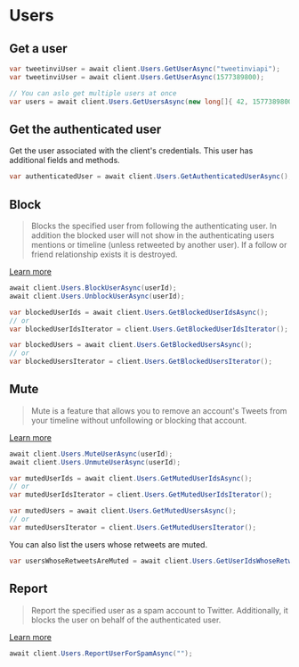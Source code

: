 # Users

## Get a user

``` c#
var tweetinviUser = await client.Users.GetUserAsync("tweetinviapi");
var tweetinviUser = await client.Users.GetUserAsync(1577389800);

// You can aslo get multiple users at once
var users = await client.Users.GetUsersAsync(new long[]{ 42, 1577389800 });
```

## Get the authenticated user

Get the user associated with the client's credentials. This user has additional fields and methods.

``` c#
var authenticatedUser = await client.Users.GetAuthenticatedUserAsync();
```

## Block

> Blocks the specified user from following the authenticating user. In addition the blocked user will not show in the authenticating users mentions or timeline (unless retweeted by another user). If a follow or friend relationship exists it is destroyed.

[Learn more](https://help.twitter.com/en/using-twitter/blocking-and-unblocking-accounts)

``` c#
await client.Users.BlockUserAsync(userId);
await client.Users.UnblockUserAsync(userId);
```

<div class="iterator-available">

``` c#
var blockedUserIds = await client.Users.GetBlockedUserIdsAsync();
// or
var blockedUserIdsIterator = client.Users.GetBlockedUserIdsIterator();
```
</div>
<div class="iterator-available">

``` c#
var blockedUsers = await client.Users.GetBlockedUsersAsync();
// or
var blockedUsersIterator = client.Users.GetBlockedUsersIterator();
```

</div>

## Mute

> Mute is a feature that allows you to remove an account's Tweets from your timeline without unfollowing or blocking that account.

[Learn more](https://help.twitter.com/en/using-twitter/twitter-mute)

``` c#
await client.Users.MuteUserAsync(userId);
await client.Users.UnmuteUserAsync(userId);
```

<div class="iterator-available">

``` c#
var mutedUserIds = await client.Users.GetMutedUserIdsAsync();
// or
var mutedUserIdsIterator = client.Users.GetMutedUserIdsIterator();
```

</div>
<div class="iterator-available">

``` c#
var mutedUsers = await client.Users.GetMutedUsersAsync();
// or
var mutedUsersIterator = client.Users.GetMutedUsersIterator();
```

</div>

You can also list the users whose retweets are muted.

``` c#
var usersWhoseRetweetsAreMuted = await client.Users.GetUserIdsWhoseRetweetsAreMutedAsync();
```

## Report

> Report the specified user as a spam account to Twitter. Additionally, it blocks the user on behalf of the authenticated user.

[Learn more](https://developer.twitter.com/en/docs/accounts-and-users/mute-block-report-users/api-reference/post-users-report_spam)

``` c#
await client.Users.ReportUserForSpamAsync("");
```